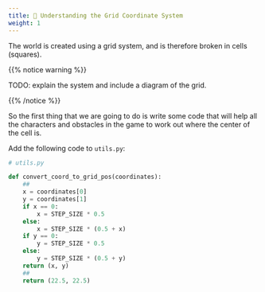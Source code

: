 ```yaml
---
title: 🎯 Understanding the Grid Coordinate System
weight: 1
---
```


The world is created using a grid system, and is therefore broken in cells (squares).

{{% notice warning %}}

TODO: explain the system and include a diagram of the grid.

{{% /notice %}}

So the first thing that we are going to do is write some code that will help all the characters and obstacles in the game to work out where the center of the cell is.

Add the following code to `utils.py`:

```python
# utils.py

def convert_coord_to_grid_pos(coordinates):
    ##
    x = coordinates[0]
    y = coordinates[1]
    if x == 0:
        x = STEP_SIZE * 0.5
    else:
        x = STEP_SIZE * (0.5 + x)
    if y == 0:
        y = STEP_SIZE * 0.5
    else:
        y = STEP_SIZE * (0.5 + y)
    return (x, y)
    ##
    return (22.5, 22.5)
```
